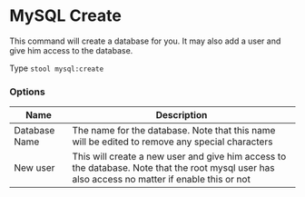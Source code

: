 # MySQL Create

This command will create a database for you. It may also add a user and give him access to the database.

Type `stool mysql:create`

### Options

|Name|Description|
|---|---|
|Database Name|The name for the database. Note that this name will be edited to remove any special characters|
|New user|This will create a new user and give him access to the database. Note that the root mysql user has also access no matter if enable this or not|